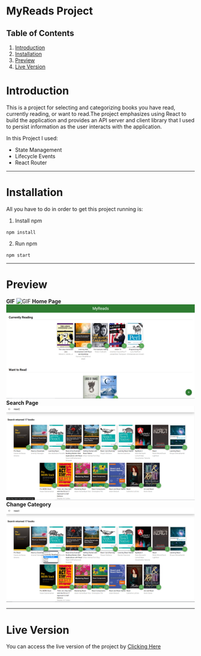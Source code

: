 # MyReads Project

## Table of Contents
1. [Introduction](#introduction)
2. [Installation](#installation)
3. [Preview](#preview)
4. [Live Version](#live-version)

# Introduction
This is a project for selecting and categorizing books you have read, currently reading, or want to read.The project emphasizes using React to build the application and provides an API server and client library that I used to persist information as the user interacts with the application.

In this Project I used:
* State Management
* Lifecycle Events
* React Router

---
# Installation
All you have to do in order to get this project running is:
1. Install npm
```
npm install
```
2. Run npm
```
npm start
```

---
# Preview 
**GIF**
![GIF](https://github.com/marwan-elgendy/myReads-React-Project/blob/main/screenshots/MyReads_Project.gif "GIF of Application")
**Home Page**
![Home](https://github.com/marwan-elgendy/myReads-React-Project/blob/main/screenshots/home.png "Homepage of Aapplication")
**Search Page**
![Search](https://github.com/marwan-elgendy/myReads-React-Project/blob/main/screenshots/Search.png "Search page of Application")
**Change Category**
![Category Change](https://github.com/marwan-elgendy/myReads-React-Project/blob/main/screenshots/changing_categories.png "change state of book")

---
# Live Version 
You can access the live version of the project by [Clicking Here](https://my-reads-react-project.vercel.app/)

